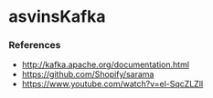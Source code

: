 # asvinsKafka

### References
-	http://kafka.apache.org/documentation.html
-	https://github.com/Shopify/sarama
-	https://www.youtube.com/watch?v=el-SqcZLZlI
